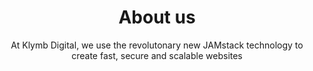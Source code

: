 ---
title: "About us"
subtitle: "At Klymb Digital, we use the revolutonary new JAMstack technology to create fast, secure and scalable websites"
image: "images/About.svg"
# meta description
description: "About us"
draft: false

##################### About Section #####################
about_section:
  enable : true
  content : "<p>We chose the JAMstack because of how it effortlessly addresses the shorcomings of the legacy web, especially in the areas of security and scalability.</p>
  
  <p>What the Jamstack offers is a better experience for you, your team and your customers.</p>
  
  <p>You’ll have the peace of mind to focus on your business while your website does what it does best without the need for it to always be maintained, without the need for you to break the bank, without the need for you worry about how it will handle your growth.</p>
  
  <p>Blazing fast speed means your customers are happy and happy customers is always good business. It also means Google will be happy with you and your SEO efforts.</p>
  
  <p>At Klymb Digital, our word is our bind, when we tell you we’ll deliver in a month, you can be rest assured we’ll deliver. We have good design processes and developmemt workflow that keeps you in the loop without overwhelming you with the details. You’ll enjoy working with us, it’s a promise.</p>"


##################### Call to action #####################
call_to_action:
  enable : true
  title : "Ready to <span>Work</span> With us?"
  content : "A website is usually the first point of contact between your business and your prospects. We can create one for you that portrays the true essence of your business"
  button:
    enable : true
    label : "Request a Booking"
    link : "booking"

---